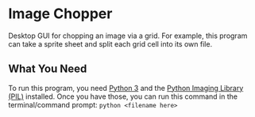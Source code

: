 # Image Chopper
Desktop GUI for chopping an image via a grid. For example, this program can take a sprite sheet and split each grid cell into its own file.

## What You Need
To run this program, you need [Python 3](python.org) and the [Python Imaging Library (PIL)](https://pillow.readthedocs.io/en/latest/) installed. Once you have those, you can run this command in the terminal/command prompt: `python <filename here>`
